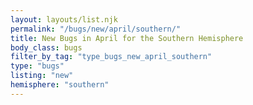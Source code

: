 ```yaml
---
layout: layouts/list.njk
permalink: "/bugs/new/april/southern/"
title: New Bugs in April for the Southern Hemisphere
body_class: bugs
filter_by_tag: "type_bugs_new_april_southern"
type: "bugs"
listing: "new"
hemisphere: "southern"
---
```

